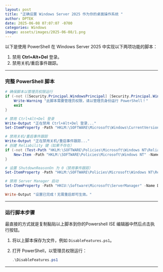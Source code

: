 ```yaml
---
layout: post
title: "正确设置 Windows Server 2025 作为你的桌面操作系统 "
author: DPTEK
date: 2025-06-08 07:07:07 -0700
categories: Windows
image: assets/images/2025-06-08/1.png
---
```


以下是使用 PowerShell 在 Windows Server 2025 中实现以下两项功能的脚本：

1. 禁用 **Ctrl+Alt+Del** 登录。
2. 禁用关机/重启事件跟踪。

---

### **完整 PowerShell 脚本**

```powershell
# 确保脚本以管理员权限运行
if (-not ([Security.Principal.WindowsPrincipal] [Security.Principal.WindowsIdentity]::GetCurrent()).IsInRole([Security.Principal.WindowsBuiltInRole] "Administrator")) {
    Write-Warning "此脚本需要管理员权限，请以管理员身份运行 PowerShell！"
    exit
}

# 禁用 Ctrl+Alt+Del 登录
Write-Output "正在禁用 Ctrl+Alt+Del 登录..."
Set-ItemProperty -Path "HKLM:\SOFTWARE\Microsoft\Windows\CurrentVersion\Policies\System" -Name DisableCAD -Value 1

# 禁用关机/重启事件跟踪
Write-Output "正在禁用关机/重启事件跟踪..."
# 创建 Reliability 键（如果不存在）
if (-not (Test-Path "HKLM:\SOFTWARE\Policies\Microsoft\Windows NT\Reliability")) {
    New-Item -Path "HKLM:\SOFTWARE\Policies\Microsoft\Windows NT" -Name Reliability -Force | Out-Null
}

# 设置 ShutdownReasonOn 为 0（禁用事件跟踪）
Set-ItemProperty -Path "HKLM:\SOFTWARE\Policies\Microsoft\Windows NT\Reliability" -Name ShutdownReasonOn -Value 0

# 禁用 Server Manager 启动
Set-ItemProperty -Path "HKCU:\Software\Microsoft\ServerManager" -Name DoNotOpenServerManagerAtLogon -Value 1

Write-Output "设置已完成！无需重启即可生效。"
```

---

### **运行脚本步骤**
最直接的方式就是复制黏贴以上脚本到你的Powershell ISE 编辑器中然后点击执行按钮。

1. 将以上脚本保存为文件，例如 `DisableFeatures.ps1`。
2. 打开 PowerShell，以管理员权限运行：

   ```powershell
   .\DisableFeatures.ps1
   ```
---

